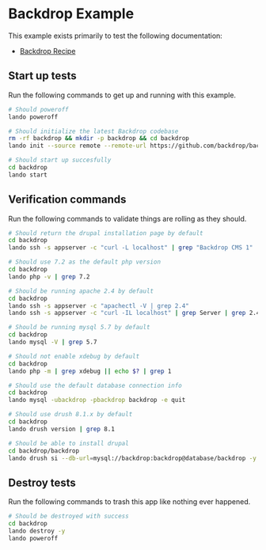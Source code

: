 Backdrop Example
================

This example exists primarily to test the following documentation:

* [Backdrop Recipe](https://docs.devwithlando.io/tutorials/backdrop.html)

Start up tests
--------------

Run the following commands to get up and running with this example.

```bash
# Should poweroff
lando poweroff

# Should initialize the latest Backdrop codebase
rm -rf backdrop && mkdir -p backdrop && cd backdrop
lando init --source remote --remote-url https://github.com/backdrop/backdrop/releases/download/1.12.1/backdrop.zip --recipe backdrop --webroot backdrop --name lando-backdrop

# Should start up succesfully
cd backdrop
lando start
```

Verification commands
---------------------

Run the following commands to validate things are rolling as they should.

```bash
# Should return the drupal installation page by default
cd backdrop
lando ssh -s appserver -c "curl -L localhost" | grep "Backdrop CMS 1"

# Should use 7.2 as the default php version
cd backdrop
lando php -v | grep 7.2

# Should be running apache 2.4 by default
cd backdrop
lando ssh -s appserver -c "apachectl -V | grep 2.4"
lando ssh -s appserver -c "curl -IL localhost" | grep Server | grep 2.4

# Should be running mysql 5.7 by default
cd backdrop
lando mysql -V | grep 5.7

# Should not enable xdebug by default
cd backdrop
lando php -m | grep xdebug || echo $? | grep 1

# Should use the default database connection info
cd backdrop
lando mysql -ubackdrop -pbackdrop backdrop -e quit

# Should use drush 8.1.x by default
cd backdrop
lando drush version | grep 8.1

# Should be able to install drupal
cd backdrop/backdrop
lando drush si --db-url=mysql://backdrop:backdrop@database/backdrop -y
```

Destroy tests
-------------

Run the following commands to trash this app like nothing ever happened.

```bash
# Should be destroyed with success
cd backdrop
lando destroy -y
lando poweroff
```

